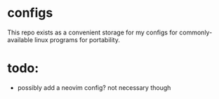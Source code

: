 # configs
This repo exists as a convenient storage for my configs for commonly-available linux programs for portability.

# todo:
- possibly add a neovim config? not necessary though
